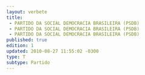 ```yaml
---
layout: verbete
title:
 - PARTIDO DA SOCIAL DEMOCRACIA BRASILEIRA (PSDB)
 - PARTIDO DA SOCIAL DEMOCRACIA BRASILEIRA (PSDB)
 - PARTIDO DA SOCIAL DEMOCRACIA BRASILEIRA (PSDB)
published: true
edition: 1  
updated: 2010-08-27 11:55:02 -0300
type: T
subtype: Partido
---
```


